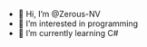 - 👋 Hi, I’m @Zerous-NV
- 👀 I’m interested in programming
- 🌱 I’m currently learning С#
<!---
Zerous-NV/Zerous-NV is a ✨ special ✨ repository because its `README.md` (this file) appears on your GitHub profile.
You can click the Preview link to take a look at your changes.
--->
